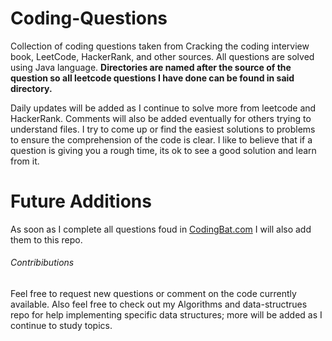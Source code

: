 # Coding-Questions
Collection of coding questions taken from Cracking the coding interview book, LeetCode, HackerRank, and other sources. All questions are solved using Java language. **Directories are named after the source of the question so all leetcode questions I have done can be found in said directory.** 

Daily updates will be added as I continue to solve more from leetcode and HackerRank. Comments will also be added eventually for others trying to understand files. I try to come up or find the easiest solutions to problems to ensure the comprehension of the code is clear. I like to believe that if a question is giving you a rough time, its ok to see a good solution and learn from it.

# Future Additions
As soon as I complete all questions foud in [CodingBat.com](https://codingbat.com/) I will also add them to this repo.

###### Contribibutions
Feel free to request new questions or comment on the code currently available. Also feel free to check out my Algorithms and data-structrues repo for help implementing specific data structures; more will be added as I continue to study topics.

